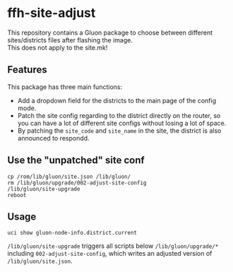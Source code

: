 ffh-site-adjust
======================

This repository contains a Gluon package to choose between different sites/districts files after flashing the image. <br>
This does not apply to the site.mk!

Features
--------

This package has three main functions:
- Add a dropdown field for the districts to the main page of the config mode.
- Patch the site config regarding to the district directly on the router, so you can have a lot of different site configs without losing a lot of space.
- By patching the `site_code` and `site_name` in the site, the district is also announced to respondd.

Use the "unpatched" site conf
-----------------------------

``` shell
cp /rom/lib/gluon/site.json /lib/gluon/
rm /lib/gluon/upgrade/002-adjust-site-config
/lib/gluon/site-upgrade
reboot
```

Usage
-----

```
uci show gluon-node-info.district.current
```

```/lib/gluon/site-upgrade``` triggers all scripts below ```/lib/gluon/upgrade/*``` including ```002-adjust-site-config```, which writes an adjusted version of ```/lib/gluon/site.json```.
